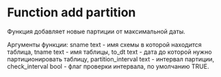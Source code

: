 # Function add partition

Функция добавляет новые партиции от максимальной даты.

Аргументы функции:
        sname text - имя схемы в которой находится таблица,
        tname text - имя таблицы,
        to_dt text - дата до которой нужно партиционировать таблицу,
        partition_interval text - интервал партиции,
        check_interval bool - флаг проверки интервала, по умолчанию TRUE.
   
